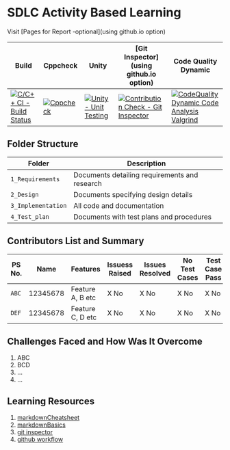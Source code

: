 # SDLC Activity Based Learning

Visit [Pages for Report -optional](using github.io option)

Build | Cppcheck | Unity | [Git Inspector](using github.io option) | Code Quality Dynamic
------|----------|-------|--------------|----------------
[![C/C++ CI - Build Status](https://github.com/99003738/AppliedSDLC_N3/actions/workflows/c-cpp.yml/badge.svg)](https://github.com/99003738/AppliedSDLC_N3/actions/workflows/c-cpp.yml) | [![Cppcheck](https://github.com/99003738/AppliedSDLC_N3/actions/workflows/cppcheck.yml/badge.svg)](https://github.com/99003738/AppliedSDLC_N3/actions/workflows/cppcheck.yml) | [![Unity - Unit Testing](https://github.com/99003738/AppliedSDLC_N3/actions/workflows/unity.yml/badge.svg)](https://github.com/99003738/AppliedSDLC_N3/actions/workflows/unity.yml) | [![Contribution Check - Git Inspector](https://github.com/99003738/AppliedSDLC_N3/actions/workflows/gitinspector.yml/badge.svg)](https://github.com/99003738/AppliedSDLC_N3/actions/workflows/gitinspector.yml) | [![CodeQuality Dynamic Code Analysis Valgrind](https://github.com/99003738/AppliedSDLC_N3/actions/workflows/CodeQuality_Dynamic.yml/badge.svg)](https://github.com/99003738/AppliedSDLC_N3/actions/workflows/CodeQuality_Dynamic.yml)

## Folder Structure
Folder             | Description
-------------------| -----------------------------------------
`1_Requirements`   | Documents detailing requirements and research
`2_Design`         | Documents specifying design details
`3_Implementation` | All code and documentation
`4_Test_plan`      | Documents with test plans and procedures

## Contributors List and Summary

PS No. |  Name   |    Features    | Issuess Raised |Issues Resolved|No Test Cases|Test Case Pass
-------|---------|----------------|----------------|---------------|-------------|--------------
`ABC` | 12345678  | Feature A, B etc    | X No     | X No   |X No   |X No     
`DEF` | 12345678  | Feature C, D etc    | X No     | X No   |X No   |X No     

## Challenges Faced and How Was It Overcome

1. ABC
2. BCD
3. ...
4. ...

## Learning Resources
1. [markdownCheatsheet](https://github.com/adam-p/markdown-here/wiki/Markdown-Cheatsheet)
2. [markdownBasics](https://guides.github.com/features/mastering-markdown/)
3. [git inspector](https://github.com/ejwa/gitinspector.git)
4. [github workflow](https://docs.github.com/en/actions/learn-github-action)






